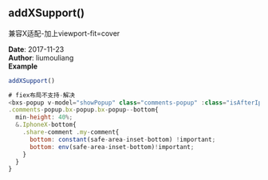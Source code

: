 ## addXSupport()
<p>兼容X适配-加上viewport-fit=cover</p>

**Date**: 2017-11-23  
**Author**: liumouliang  
**Example**  
```javascript
addXSupport()

# fiex布局不支持-解决
<bxs-popup v-model="showPopup" class="comments-popup" :class="isAfterIphoneX && 'IphoneX-bottom'" position="bottom">
.comments-popup.bx-popup.bx-popup--bottom{
  min-height: 40%;
  &.IphoneX-bottom{
    .share-comment .my-comment{
      bottom: constant(safe-area-inset-bottom) !important;
      bottom: env(safe-area-inset-bottom)!important;
    }
  }
}
```
